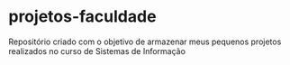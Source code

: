 # projetos-faculdade
Repositório criado com o objetivo de armazenar meus pequenos projetos realizados no curso de Sistemas de Informação 
